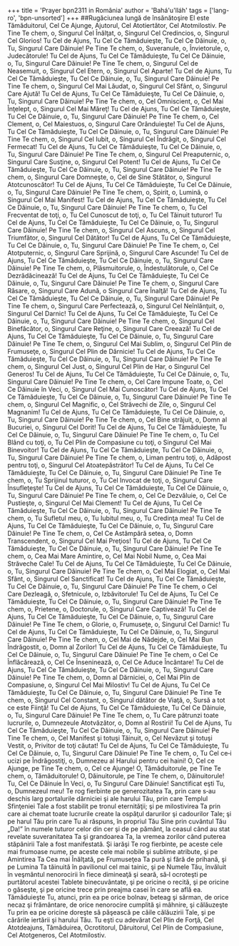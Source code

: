 +++
title = 'Prayer bpn2311 in România'
author = 'Bahá'u'lláh'
tags = ['lang-ro', 'bpn-unsorted']
+++
##Rugăciunea lungă de însănătoşire
El este Tămăduitorul, Cel Ce Ajunge, Ajutorul, Cel Atotiertător, Cel Atotmilostiv.
Pe Tine Te chem, o, Singurul Cel Înălţat, o, Singurul Cel Credincios, o, Singurul Cel Glorios! Tu Cel de Ajuns, Tu Cel Ce Tămăduieşte, Tu Cel Ce Dăinuie, o, Tu, Singurul Care Dăinuie!
Pe Tine Te chem, o, Suveranule, o, Învietorule, o, Judecătorule! Tu Cel de Ajuns, Tu Cel Ce Tămăduieşte, Tu Cel Ce Dăinuie, o, Tu, Singurul Care Dăinuie!
Pe Tine Te chem, o, Singurul Cel de Neasemuit, o, Singurul Cel Etern, o, Singurul Cel Aparte! Tu Cel de Ajuns, Tu Cel Ce Tămăduieşte, Tu Cel Ce Dăinuie, o, Tu, Singurul Care Dăinuie!
Pe Tine Te chem, o, Singurul Cel Mai Lăudat, o, Singurul Cel Sfânt, o, Singurul Care Ajută! Tu Cel de Ajuns, Tu Cel Ce Tămăduieşte, Tu Cel Ce Dăinuie, o, Tu, Singurul Care Dăinuie!
Pe Tine Te chem, o, Cel Omniscient, o, Cel Mai Înţelept, o, Singurul Cel Mai Măreţ! Tu Cel de Ajuns, Tu Cel Ce Tămăduieşte, Tu Cel Ce Dăinuie, o, Tu, Singurul Care Dăinuie!
Pe Tine Te chem, o, Cel Clement, o, Cel Maiestuos, o, Singurul Care Orânduieşte! Tu Cel de Ajuns, Tu Cel Ce Tămăduieşte, Tu Cel Ce Dăinuie, o, Tu, Singurul Care Dăinuie!
Pe Tine Te chem, o, Singurul Cel Iubit, o, Singurul Cel Îndrăgit, o, Singurul Cel Fermecat! Tu Cel de Ajuns, Tu Cel Ce Tămăduieşte, Tu Cel Ce Dăinuie, o, Tu, Singurul Care Dăinuie!
Pe Tine Te chem, o, Singurul Cel Preaputernic, o, Singurul Care Susţine, o, Singurul Cel Potent! Tu Cel de Ajuns, Tu Cel Ce Tămăduieşte, Tu Cel Ce Dăinuie, o, Tu, Singurul Care Dăinuie!
Pe Tine Te chem, o, Singurul Care Domneşte, o, Cel de Sine Stătător, o, Singurul Atotcunoscător! Tu Cel de Ajuns, Tu Cel Ce Tămăduieşte, Tu Cel Ce Dăinuie, o, Tu, Singurul Care Dăinuie!
Pe Tine Te chem, o, Spirit, o, Lumină, o Singurul Cel Mai Manifest! Tu Cel de Ajuns, Tu Cel Ce Tămăduieşte, Tu Cel Ce Dăinuie, o, Tu, Singurul Care Dăinuie!
Pe Tine Te chem, o, Tu Cel Frecventat de toţi, o, Tu Cel Cunoscut de toţi, o, Tu Cel Tăinuit tuturor! Tu Cel de Ajuns, Tu Cel Ce Tămăduieşte, Tu Cel Ce Dăinuie, o, Tu, Singurul Care Dăinuie!
Pe Tine Te chem, o, Singurul Cel Ascuns, o, Singurul Cel Triumfător, o, Singurul Cel Dătător! Tu Cel de Ajuns, Tu Cel Ce Tămăduieşte, Tu Cel Ce Dăinuie, o, Tu, Singurul Care Dăinuie!
Pe Tine Te chem, o, Cel Atotputernic, o, Singurul Care Sprijină, o, Singurul Care Ascunde! Tu Cel de Ajuns, Tu Cel Ce Tămăduieşte, Tu Cel Ce Dăinuie, o, Tu, Singurul Care Dăinuie!
Pe Tine Te chem, o, Plăsmuitorule, o, Îndestulătorule, o, Cel Ce Dezrădăcinează! Tu Cel de Ajuns, Tu Cel Ce Tămăduieşte, Tu Cel Ce Dăinuie, o, Tu, Singurul Care Dăinuie!
Pe Tine Te chem, o, Singurul Care Răsare, o, Singurul Care Adună, o Singurul Care Înalţă! Tu Cel de Ajuns, Tu Cel Ce Tămăduieşte, Tu Cel Ce Dăinuie, o, Tu, Singurul Care Dăinuie!
Pe Tine Te chem, o, Singurul Care Perfectează, o, Singurul Cel Neînlănţuit, o, Singurul Cel Darnic! Tu Cel de Ajuns, Tu Cel Ce Tămăduieşte, Tu Cel Ce Dăinuie, o, Tu, Singurul Care Dăinuie!
Pe Tine Te chem, o, Singurul Cel Binefăcător, o, Singurul Care Reţine, o, Singurul Care Creează! Tu Cel de Ajuns, Tu Cel Ce Tămăduieşte, Tu Cel Ce Dăinuie, o, Tu, Singurul Care Dăinuie!
Pe Tine Te chem, o, Singurul Cel Mai Sublim, o, Singurul Cel Plin de Frumuseţe, o, Singurul Cel Plin de Dărnicie! Tu Cel de Ajuns, Tu Cel Ce Tămăduieşte, Tu Cel Ce Dăinuie, o, Tu, Singurul Care Dăinuie!
Pe Tine Te chem, o, Singurul Cel Just, o, Singurul Cel Plin de Har, o Singurul Cel Generos! Tu Cel de Ajuns, Tu Cel Ce Tămăduieşte, Tu Cel Ce Dăinuie, o, Tu, Singurul Care Dăinuie!
Pe Tine Te chem, o, Cel Care Impune Toate, o, Cel Ce Dăinuie în Veci, o, Singurul Cel Mai Cunoscător! Tu Cel de Ajuns, Tu Cel Ce Tămăduieşte, Tu Cel Ce Dăinuie, o, Tu, Singurul Care Dăinuie!
Pe Tine Te chem, o, Singurul Cel Magnific, o, Cel Străvechi de Zile, o, Singurul Cel Magnanim! Tu Cel de Ajuns, Tu Cel Ce Tămăduieşte, Tu Cel Ce Dăinuie, o, Tu, Singurul Care Dăinuie!
Pe Tine Te chem, o, Cel Bine străjuit, o, Domn al Bucuriei, o, Singurul Cel Dorit! Tu Cel de Ajuns, Tu Cel Ce Tămăduieşte, Tu Cel Ce Dăinuie, o, Tu, Singurul Care Dăinuie!
Pe Tine Te chem, o, Tu Cel Blând cu toţi, o, Tu Cel Plin de Compasiune cu toţi, o Singurul Cel Mai Binevoitor! Tu Cel de Ajuns, Tu Cel Ce Tămăduieşte, Tu Cel Ce Dăinuie, o, Tu, Singurul Care Dăinuie!
Pe Tine Te chem, o, Liman pentru toţi, o, Adăpost pentru toţi, o, Singurul Cel Atoatepăstrător! Tu Cel de Ajuns, Tu Cel Ce Tămăduieşte, Tu Cel Ce Dăinuie, o, Tu, Singurul Care Dăinuie!
Pe Tine Te chem, o, Tu Sprijinul tuturor, o, Tu Cel Invocat de toţi, o, Singurul Care Însufleţeşte! Tu Cel de Ajuns, Tu Cel Ce Tămăduieşte, Tu Cel Ce Dăinuie, o, Tu, Singurul Care Dăinuie!
Pe Tine Te chem, o, Cel Ce Dezvăluie, o, Cel Ce Pustieşte, o, Singurul Cel Mai Clement! Tu Cel de Ajuns, Tu Cel Ce Tămăduieşte, Tu Cel Ce Dăinuie, o, Tu, Singurul Care Dăinuie!
Pe Tine Te chem, o, Tu Sufletul meu, o, Tu Iubitul meu, o, Tu Credinţa mea! Tu Cel de Ajuns, Tu Cel Ce Tămăduieşte, Tu Cel Ce Dăinuie, o, Tu, Singurul Care Dăinuie!
Pe Tine Te chem, o, Cel Ce Astâmpără setea, o, Domn Transcendent, o, Singurul Cel Mai Preţios! Tu Cel de Ajuns, Tu Cel Ce Tămăduieşte, Tu Cel Ce Dăinuie, o, Tu, Singurul Care Dăinuie!
Pe Tine Te chem, o, Cea Mai Mare Amintire, o, Cel Mai Nobil Nume, o, Cea Mai Străveche Cale! Tu Cel de Ajuns, Tu Cel Ce Tămăduieşte, Tu Cel Ce Dăinuie, o, Tu, Singurul Care Dăinuie!
Pe Tine Te chem, o, Cel Mai Elogiat, o, Cel Mai Sfânt, o, Singurul Cel Sanctificat! Tu Cel de Ajuns, Tu Cel Ce Tămăduieşte, Tu Cel Ce Dăinuie, o, Tu, Singurul Care Dăinuie!
Pe Tine Te chem, o Cel Care Dezleagă, o, Sfetnicule, o, Izbăvitorule! Tu Cel de Ajuns, Tu Cel Ce Tămăduieşte, Tu Cel Ce Dăinuie, o, Tu, Singurul Care Dăinuie!
Pe Tine Te chem, o, Prietene, o, Doctorule, o, Singurul Care Captivează! Tu Cel de Ajuns, Tu Cel Ce Tămăduieşte, Tu Cel Ce Dăinuie, o, Tu, Singurul Care Dăinuie!
Pe Tine Te chem, o Glorie, o, Frumuseţe, o, Singurul Cel Darnic! Tu Cel de Ajuns, Tu Cel Ce Tămăduieşte, Tu Cel Ce Dăinuie, o, Tu, Singurul Care Dăinuie!
Pe Tine Te chem, o, Cel Mai de Nădejde, o, Cel Mai Bun Îndrăgostit, o, Domn al Zorilor! Tu Cel de Ajuns, Tu Cel Ce Tămăduieşte, Tu Cel Ce Dăinuie, o, Tu, Singurul Care Dăinuie!
Pe Tine Te chem, o Cel Ce Înflăcărează, o, Cel Ce Înseninează, o, Cel Ce Aduce Încântare! Tu Cel de Ajuns, Tu Cel Ce Tămăduieşte, Tu Cel Ce Dăinuie, o, Tu, Singurul Care Dăinuie!
Pe Tine Te chem, o, Domn al Dărniciei, o, Cel Mai Plin de Compasiune, o, Singurul Cel Mai Milostiv! Tu Cel de Ajuns, Tu Cel Ce Tămăduieşte, Tu Cel Ce Dăinuie, o, Tu, Singurul Care Dăinuie!
Pe Tine Te chem, o, Singurul Cel Constant, o, Singurul dătător de Viaţă, o, Sursă a tot ce este Fiinţă! Tu Cel de Ajuns, Tu Cel Ce Tămăduieşte, Tu Cel Ce Dăinuie, o, Tu, Singurul Care Dăinuie!
Pe Tine Te chem, o, Tu Care pătrunzi toate lucrurile, o, Dumnezeule Atotvăzător, o, Domn al Rostirii! Tu Cel de Ajuns, Tu Cel Ce Tămăduieşte, Tu Cel Ce Dăinuie, o, Tu, Singurul Care Dăinuie!
Pe Tine Te chem, o, Cel Manifest şi totuşi Tăinuit, o, Cel Nevăzut şi totuşi Vestit, o, Privitor de toţi căutat! Tu Cel de Ajuns, Tu Cel Ce Tămăduieşte, Tu Cel Ce Dăinuie, o, Tu, Singurul Care Dăinuie!
Pe Tine Te chem, o, Tu Cel ce‑i ucizi pe Îndrăgostiţi, o, Dumnezeu al Harului pentru cei haini!
O, Cel ce Ajunge, pe Tine Te chem, o, Cel ce Ajunge!
O, Tămăduitorule, pe Tine Te chem, o, Tămăduitorule!
O, Dăinuitorule, pe Tine Te chem, o, Dăinuitorule!
Tu, Cel Ce Dăinuie În Veci, o, Tu Singurul Care Dăinuie!
Sanctificat eşti Tu, o, Dumnezeul meu! Te rog fierbinte pe generozitatea Ta, prin care s‑au deschis larg portalurile dărniciei şi ale harului Tău, prin care Templul Sfinţeniei Tale a fost stabilit pe tronul eternităţii; şi pe milostivirea Ta prin care ai chemat toate lucrurile create la ospăţul darurilor şi cadourilor Tale; şi pe harul Tău prin care Tu ai răspuns, în propriul Tău Sine prin cuvântul Tău „Da!” în numele tuturor celor din cer şi de pe pământ, la ceasul când au stat revelate suveranitatea Ta şi grandoarea Ta, la vremea zorilor când puterea stăpânirii Tale a fost manifestată. 
Şi iarăşi Te rog fierbinte, pe aceste cele mai frumoase nume, pe aceste cele mai nobile şi sublime atribute, şi pe Amintirea Ta Cea mai Înălţată, pe Frumuseţea Ta pură şi fără de prihană, şi pe Lumina Ta tăinuită în pavilionul cel mai tainic, şi pe Numele Tău, învăluit în veşmântul nenorocirii în fiece dimineaţă şi seară, să‑l ocroteşti pe purtătorul acestei Tablete binecuvântate, şi pe oricine o recită, şi pe oricine o găseşte, şi pe oricine trece prin preajma casei în care se află ea. 
Tămăduieşte Tu, atunci, prin ea pe orice bolnav, beteag şi sărman, de orice necaz şi frământare, de orice nenorocire cumplită şi mâhnire, şi călăuzeşte Tu prin ea pe oricine doreşte să păşească pe căile călăuzirii Tale, şi pe cărările iertării şi harului Tău.
Tu eşti cu adevărat Cel Plin de Forţă, Cel Atotdeajuns, Tămăduirea, Ocrotitorul, Dăruitorul, Cel Plin de Compasiune, Cel Atotgeneros, Cel Atotmilostiv.
